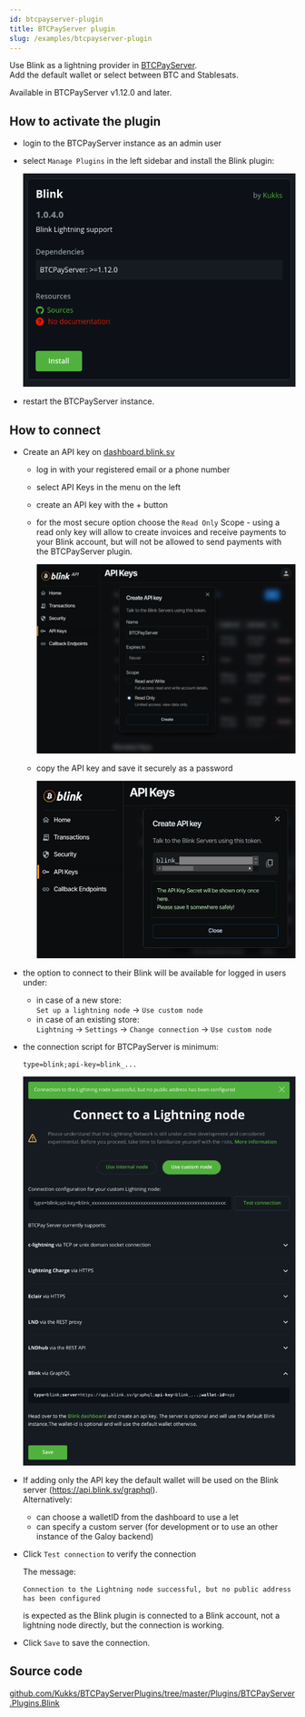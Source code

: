 ```yaml
---
id: btcpayserver-plugin
title: BTCPayServer plugin
slug: /examples/btcpayserver-plugin
---
```


Use Blink as a lightning provider in [BTCPayServer](https://btcpayserver.org).<br />
Add the default wallet or select between BTC and Stablesats.

Available in BTCPayServer v1.12.0 and later.

## How to activate the plugin
* login to the BTCPayServer instance as an admin user
* select `Manage Plugins` in the left sidebar and install the Blink plugin:

  ![BTCPayServer plugin](../images/btcpayserver_plugin.png)

* restart the BTCPayServer instance.

## How to connect

* Create an API key on [dashboard.blink.sv](https://dashboard.blink.sv)
  * log in with your registered email or a phone number
  * select API Keys in the menu on the left
  * create an API key with the + button
  * for the most secure option choose the `Read Only` Scope - using a read only key will allow to create invoices and receive payments to your Blink account, but will not be allowed to send payments with the BTCPayServer plugin.

    ![Read Only API key](../images/auth_api_key_read_only.png)

  * copy the API key and save it securely as a password

    ![API key](../images/auth_api_key.png)

* the option to connect to their Blink will be available for logged in users under:
  * in  case of a new store:<br />
    `Set up a lightning node` → `Use custom node`
  * in case of an existing store:<br />
    `Lightning` → `Settings` → `Change connection` → `Use custom node`

* the connection script for BTCPayServer is minimum:
  ```
  type=blink;api-key=blink_...
  ```

  ![BTCPayServer plugin](../images/btcpayserver_plugin_connect.png)

* If adding only the API key the default wallet will be used on the Blink server (https://api.blink.sv/graphql).<br />
Alternatively:
  * can choose a walletID from the dashboard to use a let
  * can specify a custom server (for development or to use an other instance of the Galoy backend)

* Click `Test connection` to verify the connection

  The message:
  ```
  Connection to the Lightning node successful, but no public address has been configured
  ```
  is expected as the Blink plugin is connected to a Blink account, not a lightning node directly, but the connection is working.

* Click `Save` to save the connection.

## Source code
[github.com/Kukks/BTCPayServerPlugins/tree/master/Plugins/BTCPayServer.Plugins.Blink](https://github.com/Kukks/BTCPayServerPlugins/tree/master/Plugins/BTCPayServer.Plugins.Blink)

